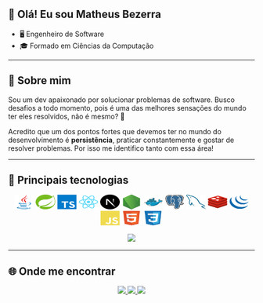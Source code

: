 ## 👋 Olá! Eu sou Matheus Bezerra 
- 🖥 Engenheiro de Software
- 🎓 Formado em Ciências da Computação

---

## 💬 Sobre mim

Sou um dev apaixonado por solucionar problemas de software. Busco desafios a todo momento, pois é uma das melhores sensações do mundo ter eles resolvidos, não é mesmo? 🚀

Acredito que um dos pontos fortes que devemos ter no mundo do desenvolvimento é **persistência**, praticar constantemente e gostar de resolver problemas. Por isso me identifico tanto com essa área!

---

## 🚀 Principais tecnologias

<p align="center">
  <img alt="Java" height="30" width="40" src="https://raw.githubusercontent.com/devicons/devicon/master/icons/java/java-original.svg">
  <img alt="Spring" height="30" width="40" src="https://raw.githubusercontent.com/devicons/devicon/master/icons/spring/spring-original.svg">
  <img alt="TypeScript" height="30" width="40" src="https://raw.githubusercontent.com/devicons/devicon/master/icons/typescript/typescript-original.svg">
  <img alt="React" height="30" width="40" src="https://raw.githubusercontent.com/devicons/devicon/master/icons/react/react-original.svg">
  <img alt="Next.js" height="30" width="40" src="https://raw.githubusercontent.com/devicons/devicon/master/icons/nextjs/nextjs-original.svg">
  <img alt="Node.js" height="30" width="40" src="https://raw.githubusercontent.com/devicons/devicon/master/icons/nodejs/nodejs-original.svg">
  <img alt="Docker" height="30" width="40" src="https://raw.githubusercontent.com/devicons/devicon/master/icons/docker/docker-original.svg">
  <img alt="PostgreSQL" height="30" width="40" src="https://raw.githubusercontent.com/devicons/devicon/master/icons/postgresql/postgresql-original.svg">
  <img alt="MySQL" height="30" width="40" src="https://raw.githubusercontent.com/devicons/devicon/master/icons/mysql/mysql-original.svg">
  <img alt="Redis" height="30" width="40" src="https://raw.githubusercontent.com/devicons/devicon/master/icons/redis/redis-original.svg">
  <img alt="jQuery" height="30" width="40" src="https://raw.githubusercontent.com/devicons/devicon/master/icons/jquery/jquery-original.svg">
  <img alt="JavaScript" height="30" width="40" src="https://raw.githubusercontent.com/devicons/devicon/master/icons/javascript/javascript-plain.svg">
  <img alt="HTML" height="30" width="40" src="https://raw.githubusercontent.com/devicons/devicon/master/icons/html5/html5-original.svg">
  <img alt="CSS" height="30" width="40" src="https://raw.githubusercontent.com/devicons/devicon/master/icons/css3/css3-original.svg">
</p>

<p align="center">
  <img height="160em" src="https://github-readme-stats.vercel.app/api/top-langs/?username=Matheus-Bezerra&layout=compact&langs_count=7&theme=merko"/>
</p>

---

## 🌐 Onde me encontrar

<p align="center">
  <a href="mailto:matheusbwzerra002@gmail.com" target="_blank">
    <img src="https://img.shields.io/badge/-Gmail-%23333?style=for-the-badge&logo=gmail&logoColor=white">
  </a>
  <a href="https://www.linkedin.com/in/matheus-bezerra04/" target="_blank">
    <img src="https://img.shields.io/badge/-LinkedIn-%230077B5?style=for-the-badge&logo=linkedin&logoColor=white">
  </a>
  <a href="https://wa.me/5511976611929" target="_blank">
    <img src="https://img.shields.io/badge/-WhatsApp-%2307c160?style=for-the-badge&logo=whatsapp&logoColor=white">
  </a>
</p>
